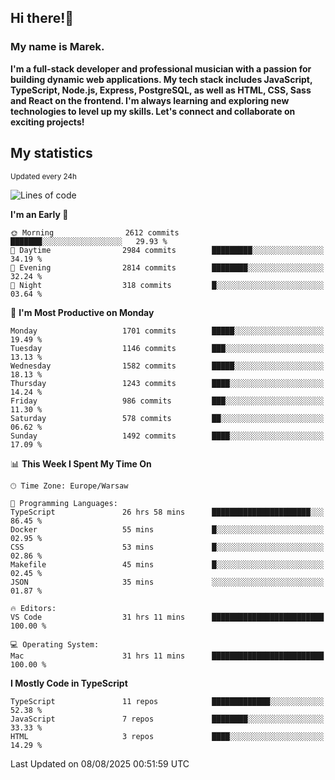 ## Hi there!👋 ##
### My name is Marek. ###

**I'm a full-stack developer and professional musician with a passion for building dynamic web applications. My tech stack includes JavaScript, TypeScript, Node.js, Express, PostgreSQL, as well as HTML, CSS, Sass and React on the frontend. I'm always learning and exploring new technologies to level up my skills. Let's connect and collaborate on exciting projects!**

## My statistics ##
<sub>Updated every 24h</sub>
<!--START_SECTION:waka-->
![Lines of code](https://img.shields.io/badge/From%20Hello%20World%20I%27ve%20Written-1.1%20million%20lines%20of%20code-blue)

**I'm an Early 🐤** 

```text
🌞 Morning                2612 commits        ███████░░░░░░░░░░░░░░░░░░   29.93 % 
🌆 Daytime                2984 commits        █████████░░░░░░░░░░░░░░░░   34.19 % 
🌃 Evening                2814 commits        ████████░░░░░░░░░░░░░░░░░   32.24 % 
🌙 Night                  318 commits         █░░░░░░░░░░░░░░░░░░░░░░░░   03.64 % 
```
📅 **I'm Most Productive on Monday** 

```text
Monday                   1701 commits        █████░░░░░░░░░░░░░░░░░░░░   19.49 % 
Tuesday                  1146 commits        ███░░░░░░░░░░░░░░░░░░░░░░   13.13 % 
Wednesday                1582 commits        █████░░░░░░░░░░░░░░░░░░░░   18.13 % 
Thursday                 1243 commits        ████░░░░░░░░░░░░░░░░░░░░░   14.24 % 
Friday                   986 commits         ███░░░░░░░░░░░░░░░░░░░░░░   11.30 % 
Saturday                 578 commits         ██░░░░░░░░░░░░░░░░░░░░░░░   06.62 % 
Sunday                   1492 commits        ████░░░░░░░░░░░░░░░░░░░░░   17.09 % 
```


📊 **This Week I Spent My Time On** 

```text
🕑︎ Time Zone: Europe/Warsaw

💬 Programming Languages: 
TypeScript               26 hrs 58 mins      ██████████████████████░░░   86.45 % 
Docker                   55 mins             █░░░░░░░░░░░░░░░░░░░░░░░░   02.95 % 
CSS                      53 mins             █░░░░░░░░░░░░░░░░░░░░░░░░   02.86 % 
Makefile                 45 mins             █░░░░░░░░░░░░░░░░░░░░░░░░   02.45 % 
JSON                     35 mins             ░░░░░░░░░░░░░░░░░░░░░░░░░   01.87 % 

🔥 Editors: 
VS Code                  31 hrs 11 mins      █████████████████████████   100.00 % 

💻 Operating System: 
Mac                      31 hrs 11 mins      █████████████████████████   100.00 % 
```

**I Mostly Code in TypeScript** 

```text
TypeScript               11 repos            █████████████░░░░░░░░░░░░   52.38 % 
JavaScript               7 repos             ████████░░░░░░░░░░░░░░░░░   33.33 % 
HTML                     3 repos             ████░░░░░░░░░░░░░░░░░░░░░   14.29 % 
```




 Last Updated on 08/08/2025 00:51:59 UTC
<!--END_SECTION:waka-->

<!--
**MarekSax/MarekSax** is a ✨ _special_ ✨ repository because its `README.md` (this file) appears on your GitHub profile.

Here are some ideas to get you started:

- 🔭 I’m currently working on ...
- 🌱 I’m currently learning ...
- 👯 I’m looking to collaborate on ...
- 🤔 I’m looking for help with ...
- 💬 Ask me about ...
- 📫 How to reach me: ...
- 😄 Pronouns: ...
- ⚡ Fun fact: ...
-->
